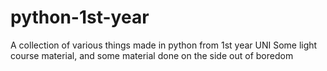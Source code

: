 # python-1st-year
A collection of various things made in python from 1st year UNI
Some light course material, and some material done on the side out of boredom
